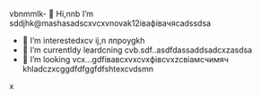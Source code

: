 vbnmmlk- 👋 Hi,nnb I’m sddjhk@mashasadscxvcxvnovak12івафівачясadssdsa
- 👀 I’m interestedxcv ij,n лпроygkh
- 🌱 I’m currentldy leardcning cvb.sdf..asdfdassaddsadcxzasdsa
- 💞️ I’m looking vcx...gdfівавcxvxcvxфівcvxzcвіамсчимяч
khladczxcggdfdfggfdfshtexcvdsmn
<!---cxzgfdfsdvfvcxv
mashanovak12/mashanovak12 is a ✨ special cv✨ repository because its `README.md` (this file) appears on your GitHub profile.
You can click the Praseview link to take a look at your chancxzcges.xzcxzczxc
--->x
